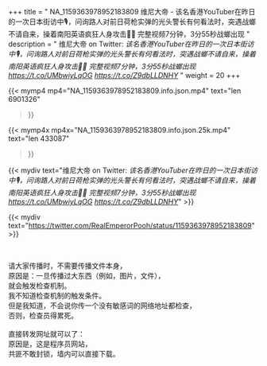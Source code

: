 +++
title = " NA_1159363978952183809 维尼大帝 - 该名香港YouTuber在昨日的一次日本街访中🎙，问询路人对前日荷枪实弹的光头警长有何看法时，突遇战螂不请自来，操着南阳英语疯狂人身攻击🤦‍♀️  完整视频7分钟，3分55秒战螂出现 "
description = " 维尼大帝 on Twitter: _该名香港YouTuber在昨日的一次日本街访中🎙，问询路人对前日荷枪实弹的光头警长有何看法时，突遇战螂不请自来，操着南阳英语疯狂人身攻击🤦‍♀️  完整视频7分钟，3分55秒战螂出现 https://t.co/UMbwiyLqOG https://t.co/Z9dbLLDNHY_ "
weight = 20
+++

{{< mymp4 mp4="NA_1159363978952183809.info.json.mp4" 
text="len 6901326"
>}}

{{< mymp4x  mp4x="NA_1159363978952183809.info.json.25k.mp4"
text="len 433087"
>}}


{{< mydiv text="维尼大帝 on Twitter: _该名香港YouTuber在昨日的一次日本街访中🎙，问询路人对前日荷枪实弹的光头警长有何看法时，突遇战螂不请自来，操着南阳英语疯狂人身攻击🤦‍♀️  完整视频7分钟，3分55秒战螂出现 https://t.co/UMbwiyLqOG https://t.co/Z9dbLLDNHY_" >}}
<br>

{{< mydiv text="https://twitter.com/RealEmperorPooh/status/1159363978952183809" >}}


<br>

请大家传播时，不需要传播文件本身，<br>
原因是：一旦传播过大东西（例如，图片，文件），<br>
就会触发检查机制。<br>
我不知道检查机制的触发条件。<br>
但是我知道，不会说你传一个没有敏感词的网络地址都检查，<br>
否则，检查员得累死。<br><br>
直接转发网址就可以了：<br>
原因是，这是程序员网站，<br>
共匪不敢封锁，墙内可以直接下载。


